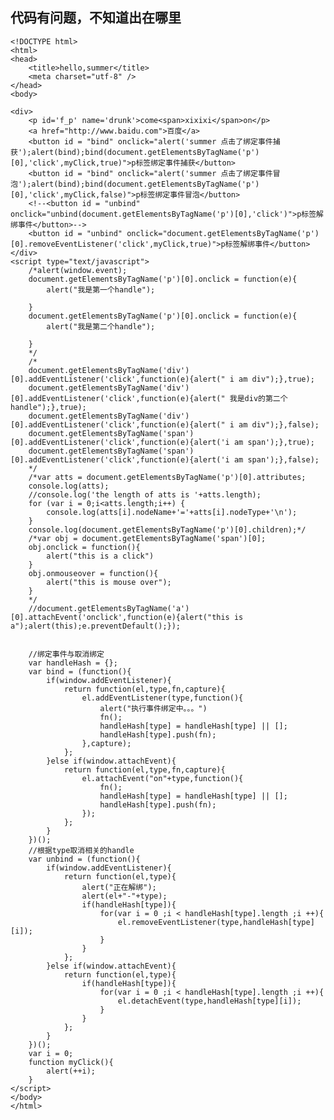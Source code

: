 ## 代码有问题，不知道出在哪里 ##

	<!DOCTYPE html>
	<html>
	<head>
		<title>hello,summer</title>
		<meta charset="utf-8" />
	</head>
	<body>
	
	<div>
		<p id='f_p' name='drunk'>come<span>xixixi</span>on</p>
		<a href="http://www.baidu.com">百度</a>
		<button id = "bind" onclick="alert('summer 点击了绑定事件捕获');alert(bind);bind(document.getElementsByTagName('p')[0],'click',myClick,true)">p标签绑定事件捕获</button>
		<button id = "bind" onclick="alert('summer 点击了绑定事件冒泡');alert(bind);bind(document.getElementsByTagName('p')[0],'click',myClick,false)">p标签绑定事件冒泡</button>
		<!--<button id = "unbind" onclick="unbind(document.getElementsByTagName('p')[0],'click')">p标签解绑事件</button>-->
		<button id = "unbind" onclick="document.getElementsByTagName('p')[0].removeEventListener('click',myClick,true)">p标签解绑事件</button>
	</div>
	<script type="text/javascript">
		/*alert(window.event);
		document.getElementsByTagName('p')[0].onclick = function(e){
			alert("我是第一个handle");
	
		}
		document.getElementsByTagName('p')[0].onclick = function(e){
			alert("我是第二个handle");
	
		}
		*/
		/*	
		document.getElementsByTagName('div')[0].addEventListener('click',function(e){alert(" i am div");},true);
		document.getElementsByTagName('div')[0].addEventListener('click',function(e){alert(" 我是div的第二个handle");},true);
		document.getElementsByTagName('div')[0].addEventListener('click',function(e){alert(" i am div");},false);
		document.getElementsByTagName('span')[0].addEventListener('click',function(e){alert('i am span');},true);
		document.getElementsByTagName('span')[0].addEventListener('click',function(e){alert('i am span');},false);
		*/
		/*var atts = document.getElementsByTagName('p')[0].attributes;
		console.log(atts);
		//console.log('the length of atts is '+atts.length);
		for (var i = 0;i<atts.length;i++) {
			console.log(atts[i].nodeName+'='+atts[i].nodeType+'\n');
		}
		console.log(document.getElementsByTagName('p')[0].children);*/
		/*var obj = document.getElementsByTagName('span')[0];
		obj.onclick = function(){
			alert("this is a click")
		}
		obj.onmouseover = function(){
			alert("this is mouse over");
		}
		*/
		//document.getElementsByTagName('a')[0].attachEvent('onclick',function(e){alert("this is a");alert(this);e.preventDefault();});
	
	
		//绑定事件与取消绑定
		var handleHash = {};
		var bind = (function(){
			if(window.addEventListener){
				return function(el,type,fn,capture){
					el.addEventListener(type,function(){
						alert("执行事件绑定中。。。")
						fn();
						handleHash[type] = handleHash[type] || [];
						handleHash[type].push(fn);
					},capture);
				};
			}else if(window.attachEvent){
				return function(el,type,fn,capture){
					el.attachEvent("on"+type,function(){
						fn();
						handleHash[type] = handleHash[type] || [];
						handleHash[type].push(fn);
					});
				};
			}
		})();
		//根据type取消相关的handle
		var unbind = (function(){
			if(window.addEventListener){
				return function(el,type){
					alert("正在解绑");
					alert(el+"-"+type);
					if(handleHash[type]){
						for(var i = 0 ;i < handleHash[type].length ;i ++){
							el.removeEventListener(type,handleHash[type][i]);
						}
					}
				};
			}else if(window.attachEvent){
				return function(el,type){
					if(handleHash[type]){
						for(var i = 0 ;i < handleHash[type].length ;i ++){
							el.detachEvent(type,handleHash[type][i]);
						}
					}
				};
			}
		})();
		var i = 0;
		function myClick(){
			alert(++i);
		}
	</script>
	</body>
	</html>